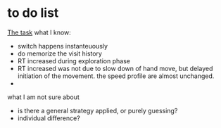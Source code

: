 # to do list
  [The task](https://run.pavlovia.org/jingwang.physics/switchbeta/html)
what I know:
 
  * switch happens instanteuously 
  * do memorize the visit history
  * RT increased during exploration phase
  * RT increased was not due to slow down of hand move, but delayed initiation of the movement. the speed profile are almost unchanged.
  * 
what I am not sure about
  * is there a general strategy applied, or purely guessing? 
  * individual difference? 
